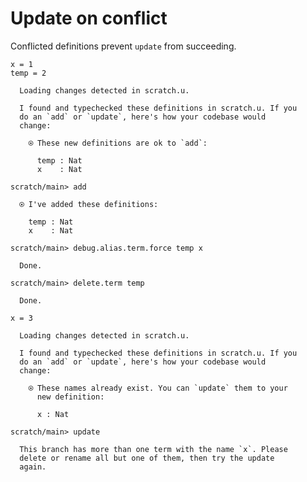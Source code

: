 # Update on conflict

Conflicted definitions prevent `update` from succeeding.

``` unison
x = 1
temp = 2
```

``` ucm
  Loading changes detected in scratch.u.

  I found and typechecked these definitions in scratch.u. If you
  do an `add` or `update`, here's how your codebase would
  change:
  
    ⍟ These new definitions are ok to `add`:
    
      temp : Nat
      x    : Nat

```

``` ucm
scratch/main> add

  ⍟ I've added these definitions:
  
    temp : Nat
    x    : Nat

scratch/main> debug.alias.term.force temp x

  Done.

scratch/main> delete.term temp

  Done.

```

``` unison
x = 3
```

``` ucm
  Loading changes detected in scratch.u.

  I found and typechecked these definitions in scratch.u. If you
  do an `add` or `update`, here's how your codebase would
  change:
  
    ⍟ These names already exist. You can `update` them to your
      new definition:
    
      x : Nat

```

``` ucm :error
scratch/main> update

  This branch has more than one term with the name `x`. Please
  delete or rename all but one of them, then try the update
  again.

```
